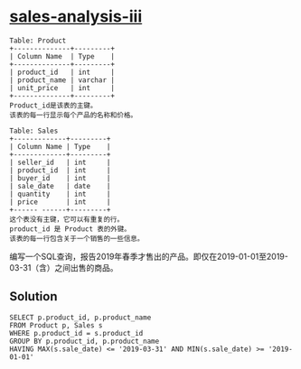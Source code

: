 # [sales-analysis-iii](https://leetcode.cn/problems/sales-analysis-iii/)

```
Table: Product 
+--------------+---------+
| Column Name  | Type    |
+--------------+---------+
| product_id   | int     |
| product_name | varchar |
| unit_price   | int     |
+--------------+---------+
Product_id是该表的主键。
该表的每一行显示每个产品的名称和价格。

Table: Sales 
+-------------+---------+
| Column Name | Type    |
+-------------+---------+
| seller_id   | int     |
| product_id  | int     |
| buyer_id    | int     |
| sale_date   | date    |
| quantity    | int     |
| price       | int     |
+------ ------+---------+
这个表没有主键，它可以有重复的行。
product_id 是 Product 表的外键。
该表的每一行包含关于一个销售的一些信息。
```
编写一个SQL查询，报告2019年春季才售出的产品。即仅在2019-01-01至2019-03-31（含）之间出售的商品。

## Solution
```mysql
SELECT p.product_id, p.product_name
FROM Product p, Sales s
WHERE p.product_id = s.product_id
GROUP BY p.product_id, p.product_name 
HAVING MAX(s.sale_date) <= '2019-03-31' AND MIN(s.sale_date) >= '2019-01-01'
```
